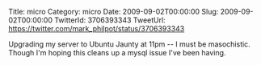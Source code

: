 Title: micro
Category: micro
Date: 2009-09-02T00:00:00
Slug: 2009-09-02T00:00:00
TwitterId: 3706393343
TweetUrl: https://twitter.com/mark_philpot/status/3706393343

Upgrading my server to Ubuntu Jaunty at 11pm -- I must be masochistic. Though I'm hoping this cleans up a mysql issue I've been having.